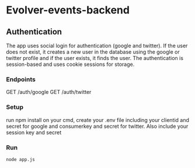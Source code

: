 # Evolver-events-backend

## Authentication
The app uses social login for authentication (google and twitter). If the user does not exist, it creates a new user in the database using the google or twitter profile and if the user exists, it finds the user.
The authentication is session-based and uses cookie sessions for storage.

### Endpoints
GET /auth/google
GET /auth/twitter

### Setup
run npm install on your cmd, create your .env file including your clientid and secret for google and consumerkey and secret for twitter. Also include your session key and secret

### Run
```
node app.js
```